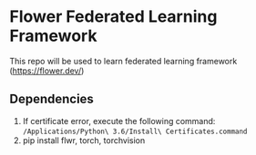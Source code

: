 # Flower Federated Learning Framework

This repo will be used to learn federated learning framework (https://flower.dev/)

## Dependencies

1. If certificate error, execute the following command:
   `/Applications/Python\ 3.6/Install\ Certificates.command`
2. pip install flwr, torch, torchvision
